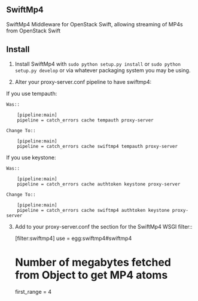 SwiftMp4
--------

SwiftMp4 Middleware for OpenStack Swift, allowing streaming of MP4s
from OpenStack Swift

Install
-------

1) Install SwiftMp4 with ``sudo python setup.py install`` or ``sudo python
   setup.py develop`` or via whatever packaging system you may be using.

2) Alter your proxy-server.conf pipeline to have swiftmp4:

If you use tempauth:

    Was::

        [pipeline:main]
        pipeline = catch_errors cache tempauth proxy-server

    Change To::

        [pipeline:main]
        pipeline = catch_errors cache swiftmp4 tempauth proxy-server

If you use keystone:

    Was::

        [pipeline:main]
        pipeline = catch_errors cache authtoken keystone proxy-server

    Change To::

        [pipeline:main]
        pipeline = catch_errors cache swiftmp4 authtoken keystone proxy-server

3) Add to your proxy-server.conf the section for the SwiftMp4 WSGI filter::

    [filter:swiftmp4]
    use = egg:swiftmp4#swiftmp4
    # Number of megabytes fetched from Object to get MP4 atoms
    first_range = 4
